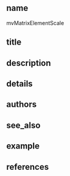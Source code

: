 ## name
mvMatrixElementScale
## title
## description
## details
## authors
## see_also
## example
## references
